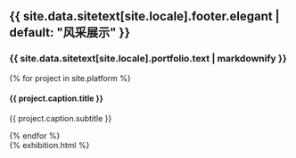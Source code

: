 <!-- Portfolio Grid -->
<section class="bg-light page-section" id="{{ site.data.sitetext[site.locale].portfolio.section | default: " portfolio " }}">
    <div class="container">
        <div class="row">
            <div class="col-lg-12 text-center">
                <h2 class="section-heading text-uppercase">{{ site.data.sitetext[site.locale].footer.elegant | default: "风采展示" }}</h2>
                <h3 class="section-subheading text-muted">{{ site.data.sitetext[site.locale].portfolio.text | markdownify }}</h3>
            </div>
        </div>
        <div class="row">
            {% for project in site.platform %}
            <div class="col-md-4 col-sm-6 portfolio-item">
                <a class="portfolio-link" data-toggle="modal" href="#p{{ forloop.index }}">
                    <div class="portfolio-hover">
                        <div class="portfolio-hover-content">
                            <i class="{{ site.data.style.portfolio-icon | default: " fas fa-plus fa-3x " }}"></i>
                        </div>
                    </div>
                    <img class="img-fluid" src="{{ project.caption.thumbnail }}" alt="">
                </a>
                <div class="portfolio-caption">
                    <h4>{{ project.caption.title }}</h4>
                    <p class="text-muted">{{ project.caption.subtitle }}</p>
                </div>
            </div>
            {% endfor %}
        </div>
    </div>
</section>
{% exhibition.html %}


